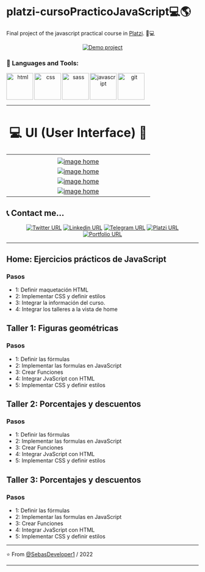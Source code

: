 # platzi-cursoPracticoJavaScript💻🌎
Final project of the javascript practical course in [Platzi](https://platzi.com/cursos/javascript-practico/ "Platzi"). 💚💻

  <p align="center">
 <a href="https://sebasdeveloper1.github.io/platzi-cursoPracticoJavaScript.github.io/">  <img alt="Demo project" src="https://img.shields.io/twitter/url?colorA=7209b7&colorB=480ca8&label=Demo project&logo=google-chrome&logoColor=white&style=for-the-badge&url=https%3A%2F%2Ftwitter.com%2FSebasDeveloper"></a>
  </p>

  
### 🔨 Languages and Tools:

 <div align="center">
<a href="https://developer.mozilla.org/es/docs/Web/HTML" target="_blank"> <img src="https://i.postimg.cc/mDdX2P3h/html.png" align="left" alt="html" title="html" height='70px'/> </a>

<a href="https://developer.mozilla.org/es/docs/Web/CSS" target="_blank"> <img src="https://i.postimg.cc/L5YT9N60/css.png" align="left" alt="css" title="css" height='70px'/> </a>

<a href="https://sass-lang.com/" target="_blank"> <img src="https://i.postimg.cc/Jzm2xChr/sass.png" align="left" alt="sass" title="sass" height='70px'/> </a>

<a href="https://developer.mozilla.org/es/docs/Web/JavaScript" target="_blank"> <img src="https://i.postimg.cc/QCs9HRwH/javascript.png" align="left" alt="javascript" title="javascript" height='70px'/> </a>

<a href="https://git-scm.com/" target="_blank"> <img src="https://i.postimg.cc/0jS9Y1yG/git-scm.png" align="left" alt="git" title="git" height='70px'/> </a>

</div>

</br>
</br>
</br>
</br>

<div align="center">

| <h1>💻 UI (User Interface) 🚀</h2>  |
| :------------: |
||
| [![image home](https://i.postimg.cc/tR1HrW9J/sebasdeveloper1-github-io-platzi-curso-Practico-Java-Script-github-io-index-html.png "image home")](https://i.postimg.cc/tR1HrW9J/sebasdeveloper1-github-io-platzi-curso-Practico-Java-Script-github-io-index-html.png "image home")  |
| [![image home](https://i.postimg.cc/fW6Q1ybK/sebasdeveloper1-github-io-platzi-curso-Practico-Java-Script-github-io-taller-1-figuras-html.png "image home")](https://i.postimg.cc/fW6Q1ybK/sebasdeveloper1-github-io-platzi-curso-Practico-Java-Script-github-io-taller-1-figuras-html.png "image home")  |
| [![image home](https://i.postimg.cc/J0HKb1V7/sebasdeveloper1-github-io-platzi-curso-Practico-Java-Script-github-io-taller-2-porcentaje-html.png "image home")](https://i.postimg.cc/J0HKb1V7/sebasdeveloper1-github-io-platzi-curso-Practico-Java-Script-github-io-taller-2-porcentaje-html.png "image home")  |
| [![image home](https://i.postimg.cc/yWqjjwsm/sebasdeveloper1-github-io-platzi-curso-Practico-Java-Script-github-io-taller-3-medmedmod-html.png "image home")](https://i.postimg.cc/yWqjjwsm/sebasdeveloper1-github-io-platzi-curso-Practico-Java-Script-github-io-taller-3-medmedmod-html.png "image home")  |

</div>

## 📞 Contact me...

  <p align="center">
 <a href="https://twitter.com/SebasDeveloper">  <img alt="Twitter URL" src="https://img.shields.io/twitter/url?color=00b4d8&label=twitter&logo=twitter&style=for-the-badge&url=https%3A%2F%2Ftwitter.com%2FSebasDeveloper"></a>
 <a  href="https://linkedin.com/in/sebas-developer">  <img alt="Linkedin URL" src="https://img.shields.io/twitter/url?color=0077b6&label=linkedin&logo=linkedin&style=for-the-badge&url=https%3A%2F%2Flinkedin.com%2Fin%2Fsebas-developer"></a>
  <a  href="https://t.me/JSPedroza">  <img alt="Telegram URL" src="https://img.shields.io/twitter/url?color=0096c7&label=telegram&logo=telegram&style=for-the-badge&url=https%3A%2F%2Flinkedin.com%2Fin%2Fsebas-developer"></a>
  <a  href="https://platzi.com/p/SebasDeveloper/">  <img alt="Platzi URL" src="https://img.shields.io/twitter/url?color=access&label=Platzi&logo=platzi&style=for-the-badge&url=https%3A%2F%2Flinkedin.com%2Fin%2Fsebas-developer"></a>
  <a  href="https://sebasdeveloper1.github.io/PortafolioSebastian.github.io/">  <img alt="Portfolio URL" src="https://img.shields.io/twitter/url?color=48cae4&label=Website&logo=google-chrome&logoColor=white&style=for-the-badge&url=https%3A%2F%2Flinkedin.com%2Fin%2Fsebas-developer"></a>
  </p>

---


## Home: Ejercicios prácticos de JavaScript

### Pasos

- 1: Definir maquetación HTML
- 2: Implementar CSS y definir estilos
- 3: Integrar la información del curso.
- 4: Integrar los talleres a la vista de home

## Taller 1: Figuras geométricas

### Pasos

- 1: Definir las fórmulas
- 2: Implementar las formulas en JavaScript
- 3: Crear Funciones
- 4: Integrar JvaScript con HTML
- 5: Implementar CSS y definir estilos

## Taller 2: Porcentajes y descuentos

### Pasos

- 1: Definir las fórmulas
- 2: Implementar las formulas en JavaScript
- 3: Crear Funciones
- 4: Integrar JvaScript con HTML
- 5: Implementar CSS y definir estilos

## Taller 3: Porcentajes y descuentos

### Pasos

- 1: Definir las fórmulas
- 2: Implementar las formulas en JavaScript
- 3: Crear Funciones
- 4: Integrar JvaScript con HTML
- 5: Implementar CSS y definir estilos

---


⭐️ From [@SebasDeveloper1](https://github.com/SebasDeveloper1) / 2022


---